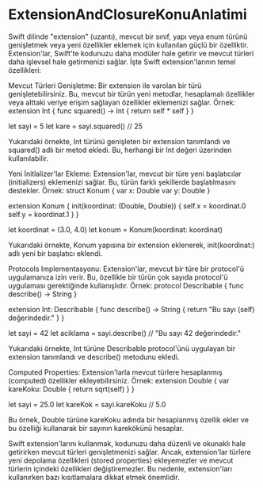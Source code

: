# ExtensionAndClosureKonuAnlatimi
Swift dilinde "extension" (uzantı), mevcut bir sınıf, yapı veya enum türünü genişletmek veya yeni özellikler eklemek 
için kullanılan güçlü bir özelliktir. Extension'lar, Swift'te kodunuzu daha modüler hale getirir ve mevcut türleri daha
işlevsel hale getirmenizi sağlar. İşte Swift extension'larının temel özellikleri:

Mevcut Türleri Genişletme: Bir extension ile varolan bir türü genişletebilirsiniz. Bu, mevcut bir türün yeni metodlar,
hesaplamalı özellikler veya alttaki veriye erişim sağlayan özellikler eklemenizi sağlar.
Örnek:
extension Int {
    func squared() -> Int {
        return self * self
    }
}

let sayi = 5
let kare = sayi.squared() // 25

Yukarıdaki örnekte, Int türünü genişleten bir extension tanımlandı ve squared() adlı bir metod ekledi. Bu, herhangi bir
Int değeri üzerinden kullanılabilir.

Yeni İnitlalizer'lar Ekleme: Extension'lar, mevcut bir türe yeni başlatıcılar (initializers) eklemenizi sağlar. Bu, türün 
farklı şekillerde başlatılmasını destekler.
Örnek:
struct Konum {
    var x: Double
    var y: Double
}

extension Konum {
    init(koordinat: (Double, Double)) {
        self.x = koordinat.0
        self.y = koordinat.1
    }
}

let koordinat = (3.0, 4.0)
let konum = Konum(koordinat: koordinat)

Yukarıdaki örnekte, Konum yapısına bir extension eklenerek, init(koordinat:) adlı yeni bir başlatıcı eklendi.

Protocols Implementasyonu: Extension'lar, mevcut bir türe bir protocol'ü uygulamanıza izin verir. Bu, özellikle bir 
türün çok sayıda protocol'ü uygulaması gerektiğinde kullanışlıdır.
Örnek:
protocol Describable {
    func describe() -> String
}

extension Int: Describable {
    func describe() -> String {
        return "Bu sayı \(self) değerindedir."
    }
}

let sayi = 42
let aciklama = sayi.describe() // "Bu sayı 42 değerindedir."

Yukarıdaki örnekte, Int türüne Describable protocol'ünü uygulayan bir extension tanımlandı ve describe() metodunu ekledi.

Computed Properties: Extension'larla mevcut türlere hesaplanmış (computed) özellikler ekleyebilirsiniz.
Örnek:
extension Double {
    var kareKoku: Double {
        return sqrt(self)
    }
}

let sayi = 25.0
let kareKok = sayi.kareKoku // 5.0

Bu örnek, Double türüne kareKoku adında bir hesaplanmış özellik ekler ve bu özelliği kullanarak bir sayının karekökünü hesaplar.

Swift extension'larını kullanmak, kodunuzu daha düzenli ve okunaklı hale getirirken mevcut türleri genişletmenizi sağlar.
Ancak, extension'lar türlere yeni depolama özellikleri (stored properties) ekleyemezler ve mevcut türlerin içindeki 
özellikleri değiştiremezler. Bu nedenle, extension'ları kullanırken bazı kısıtlamalara dikkat etmek önemlidir.
